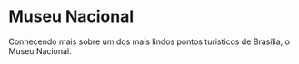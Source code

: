 # Museu Nacional
 Conhecendo mais sobre um dos mais lindos pontos turisticos de Brasília, o Museu Nacional.
